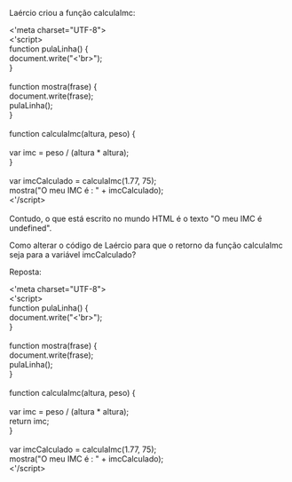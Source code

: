 Laércio criou a função calculaImc:

<'meta charset="UTF-8"><br>
<'script><br>
    function pulaLinha() {<br>
        document.write("<'br>");<br>
    }<br>
<br>
    function mostra(frase) {<br>
        document.write(frase);<br>
        pulaLinha();<br>
    }<br>
<br>
    function calculaImc(altura, peso) {<br>
<br>
        var imc = peso / (altura * altura);<br>
    }<br>
<br>
    var imcCalculado = calculaImc(1.77, 75);<br>
    mostra("O meu IMC é : " + imcCalculado);<br>
<'/script><br><br>
Contudo, o que está escrito no mundo HTML é o texto "O meu IMC é undefined".

Como alterar o código de Laércio para que o retorno da função calculaImc seja para a variável imcCalculado?

Reposta:

<'meta charset="UTF-8"><br>
<'script><br>
    function pulaLinha() {<br>
        document.write("<'br>");<br>
    }<br>
<br>
    function mostra(frase) {<br>
        document.write(frase);<br>
        pulaLinha();<br>
    }<br>
<br>
    function calculaImc(altura, peso) {<br>
<br>
        var imc = peso / (altura * altura);<br>
        return imc;<br>
    }<br>
<br>
    var imcCalculado = calculaImc(1.77, 75);<br>
    mostra("O meu IMC é : " + imcCalculado);<br>
<'/script><br><br>